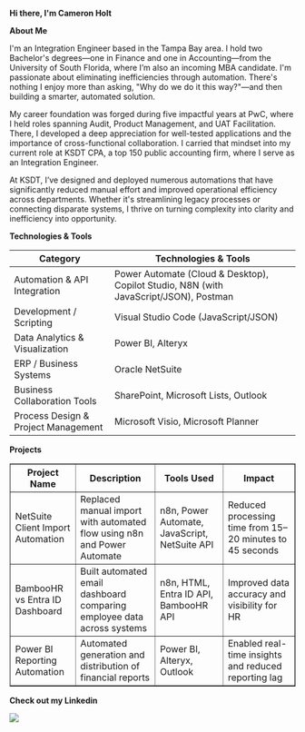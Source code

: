 **Hi there, I'm Cameron Holt**

**About Me**

I'm an Integration Engineer based in the Tampa Bay area. I hold two Bachelor's degrees—one in Finance and one in Accounting—from the University of South Florida, where I’m also an incoming MBA candidate. I'm passionate about eliminating inefficiencies through automation. There's nothing I enjoy more than asking, "Why do we do it this way?"—and then building a smarter, automated solution.

My career foundation was forged during five impactful years at PwC, where I held roles spanning Audit, Product Management, and UAT Facilitation. There, I developed a deep appreciation for well-tested applications and the importance of cross-functional collaboration. I carried that mindset into my current role at KSDT CPA, a top 150 public accounting firm, where I serve as an Integration Engineer. 

At KSDT, I’ve designed and deployed numerous automations that have significantly reduced manual effort and improved operational efficiency across departments.
Whether it's streamlining legacy processes or connecting disparate systems, I thrive on turning complexity into clarity and inefficiency into opportunity.

**Technologies & Tools**	
<table>
  <thead>
    <tr>
      <th>Category</th>
      <th>Technologies & Tools</th>
    </tr>
  </thead>
  <tbody>
    <tr>
      <td>Automation & API Integration</td>
      <td>Power Automate (Cloud & Desktop), Copilot Studio, N8N (with JavaScript/JSON), Postman</td>
    </tr>
    <tr>
      <td>Development / Scripting</td>
      <td>Visual Studio Code (JavaScript/JSON)</td>
    </tr>
    <tr>
      <td>Data Analytics & Visualization</td>
      <td>Power BI, Alteryx</td>
    </tr>
    <tr>
      <td>ERP / Business Systems</td>
      <td>Oracle NetSuite</td>
    </tr>
    <tr>
      <td>Business Collaboration Tools</td>
      <td>SharePoint, Microsoft Lists, Outlook</td>
    </tr>
    <tr>
      <td>Process Design & Project Management</td>
      <td>Microsoft Visio, Microsoft Planner</td>
    </tr>
  </tbody>
</table>

**Projects**
<table border="1" cellpadding="6" cellspacing="0">
  <thead>
    <tr>
      <th>Project Name</th>
      <th>Description</th>
      <th>Tools Used</th>
      <th>Impact</th>
    </tr>
  </thead>
  <tbody>
    <tr>
      <td>NetSuite Client Import Automation</td>
      <td>Replaced manual import with automated flow using n8n and Power Automate</td>
      <td>n8n, Power Automate, JavaScript, NetSuite API</td>
      <td>Reduced processing time from 15–20 minutes to 45 seconds</td>
    </tr>
    <tr>
      <td>BambooHR vs Entra ID Dashboard</td>
      <td>Built automated email dashboard comparing employee data across systems</td>
      <td>n8n, HTML, Entra ID API, BambooHR API</td>
      <td>Improved data accuracy and visibility for HR</td>
    </tr>
    <tr>
      <td>Power BI Reporting Automation</td>
      <td>Automated generation and distribution of financial reports</td>
      <td>Power BI, Alteryx, Outlook</td>
      <td>Enabled real-time insights and reduced reporting lag</td>
    </tr>
  </tbody>
</table>

**Check out my Linkedin**

<a href="https://www.linkedin.com/in/cameronholt732/"><img src="https://img.shields.io/badge/-LinkedIn-0077b5?style=flat-square&logo=Linkedin&logoColor=white" /></a></li>

